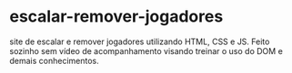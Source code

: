 # escalar-remover-jogadores
site de escalar e remover jogadores utilizando HTML, CSS e JS. Feito sozinho sem vídeo de acompanhamento visando treinar o uso do DOM e demais conhecimentos.
